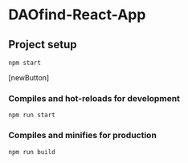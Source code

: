 # DAOfind-React-App

## Project setup
```
npm start
```

[newButton]

### Compiles and hot-reloads for development
```
npm run start
```

### Compiles and minifies for production
```
npm run build
